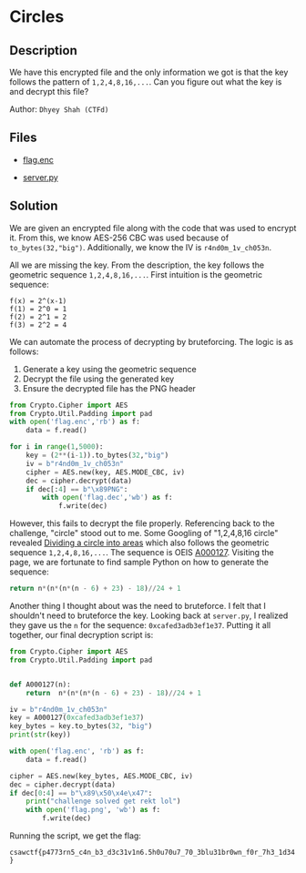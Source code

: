 # Circles

## Description

We have this encrypted file and the only information we got is that the key follows the pattern of `1,2,4,8,16,...`. Can you figure out what the key is and decrypt this file?

Author: `Dhyey Shah (CTFd)`

## Files

* [flag.enc](files/flag.enc)

* [server.py](files/server.py)

## Solution

We are given an encrypted file along with the code that was used to encrypt it. From this, we know AES-256 CBC was used because of `to_bytes(32,"big")`. Additionally, we know the IV is `r4nd0m_1v_ch053n`. 

All we are missing the key. From the description, the key follows the geometric sequence `1,2,4,8,16,...`. First intuition is the geometric sequence:

```
f(x) = 2^(x-1)
f(1) = 2^0 = 1
f(2) = 2^1 = 2
f(3) = 2^2 = 4
```

We can automate the process of decrypting by bruteforcing. The logic is as follows:

1. Generate a key using the geometric sequence
2. Decrypt the file using the generated key
3. Ensure the decrypted file has the PNG header

```python
from Crypto.Cipher import AES
from Crypto.Util.Padding import pad
with open('flag.enc','rb') as f:
	data = f.read()

for i in range(1,5000):
    key = (2**(i-1)).to_bytes(32,"big")
    iv = b"r4nd0m_1v_ch053n"
    cipher = AES.new(key, AES.MODE_CBC, iv)
    dec = cipher.decrypt(data)
    if dec[:4] == b"\x89PNG":
        with open('flag.dec','wb') as f:
            f.write(dec)
```

However, this fails to decrypt the file properly. Referencing back to the challenge, "circle" stood out to me. Some Googling of "1,2,4,8,16 circle" revealed [Dividing a circle into areas](https://en.wikipedia.org/wiki/Dividing_a_circle_into_areas) which also follows the geometric sequence `1,2,4,8,16,...`. The sequence is OEIS [A000127](https://oeis.org/A000127). Visiting the page, we are fortunate to find sample Python on how to generate the sequence:

```python
return n*(n*(n*(n - 6) + 23) - 18)//24 + 1
```

Another thing I thought about was the need to bruteforce. I felt that I shouldn't need to bruteforce the key. Looking back at `server.py`, I realized they gave us the `n` for the sequence: `0xcafed3adb3ef1e37`. Putting it all together, our final decryption script is:

```python
from Crypto.Cipher import AES
from Crypto.Util.Padding import pad


def A000127(n):
    return  n*(n*(n*(n - 6) + 23) - 18)//24 + 1

iv = b"r4nd0m_1v_ch053n"
key = A000127(0xcafed3adb3ef1e37)
key_bytes = key.to_bytes(32, "big")
print(str(key))

with open('flag.enc', 'rb') as f:
    data = f.read()

cipher = AES.new(key_bytes, AES.MODE_CBC, iv)
dec = cipher.decrypt(data)
if dec[0:4] == b"\x89\x50\x4e\x47":
    print("challenge solved get rekt lol")
    with open('flag.png', 'wb') as f:
        f.write(dec)
```

Running the script, we get the flag:

`csawctf{p4773rn5_c4n_b3_d3c31v1n6.5h0u70u7_70_3blu31br0wn_f0r_7h3_1d34}`

